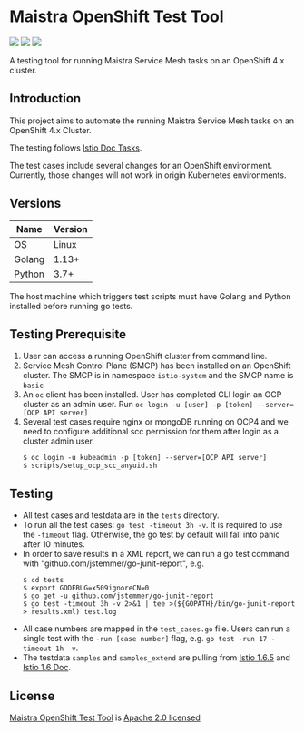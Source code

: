 # Maistra OpenShift Test Tool

[![](https://img.shields.io/badge/License-Apache%202.0-blue.svg?style=flat)](https://github.com/maistra/maistra-test-tool/blob/development/LICENSE)
![](https://img.shields.io/github/repo-size/maistra/maistra-test-tool.svg?style=flat)
[![](https://goreportcard.com/badge/github.com/maistra/maistra-test-tool)](https://goreportcard.com/report/github.com/maistra/maistra-test-tool)


A testing tool for running Maistra Service Mesh tasks on an OpenShift 4.x cluster.

## Introduction

This project aims to automate the running Maistra Service Mesh tasks on an OpenShift 4.x Cluster.

The testing follows [Istio Doc Tasks](https://istio.io/v1.6/docs/tasks/).

The test cases include several changes for an OpenShift environment. Currently, those changes will not work in origin Kubernetes environments.


## Versions

| Name      | Version       |
| --        | --            |
| OS        | Linux         |
| Golang    | 1.13+         |
| Python    | 3.7+          |

The host machine which triggers test scripts must have Golang and Python installed before running go tests.

## Testing Prerequisite

1. User can access a running OpenShift cluster from command line.
2. Service Mesh Control Plane (SMCP) has been installed on an OpenShift cluster. The SMCP is in namespace `istio-system` and the SMCP name is `basic`
3. An `oc` client has been installed. User has completed CLI login an OCP cluster as an admin user. Run `oc login -u [user] -p [token] --server=[OCP API server]`
4. Several test cases require nginx or mongoDB running on OCP4 and we need to configure additional scc permission for them after login as a cluster admin user.
   ```
   $ oc login -u kubeadmin -p [token] --server=[OCP API server]
   $ scripts/setup_ocp_scc_anyuid.sh
   ```

## Testing
- All test cases and testdata are in the `tests` directory.
- To run all the test cases: `go test -timeout 3h -v`. It is required to use the `-timeout` flag. Otherwise, the go test by default will fall into panic after 10 minutes.
- In order to save results in a XML report, we can run a go test command with "github.com/jstemmer/go-junit-report", e.g.
    ```
    $ cd tests
    $ export GODEBUG=x509ignoreCN=0
    $ go get -u github.com/jstemmer/go-junit-report
    $ go test -timeout 3h -v 2>&1 | tee >(${GOPATH}/bin/go-junit-report > results.xml) test.log
    ```
- All case numbers are mapped in the `test_cases.go` file. Users can run a single test with the `-run [case number]` flag, e.g. `go test -run 17 -timeout 1h -v`.
- The testdata `samples` and `samples_extend` are pulling from [Istio 1.6.5](https://github.com/istio/istio/releases/tag/1.6.5) and [Istio 1.6 Doc](https://archive.istio.io/v1.6/docs/tasks/).


## License

[Maistra OpenShift Test Tool](https://github.com/maistra/maistra-test-tool) is [Apache 2.0 licensed](https://github.com/maistra/maistra-test-tool/blob/development/LICENSE)
